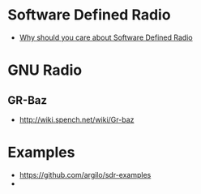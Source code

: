 # Software Defined Radio

- [Why should you care about Software Defined Radio](http://hackaday.com/2015/02/12/why-you-should-care-about-software-defined-radio/)

# GNU Radio

## GR-Baz

- http://wiki.spench.net/wiki/Gr-baz

# Examples

- https://github.com/argilo/sdr-examples
- 

